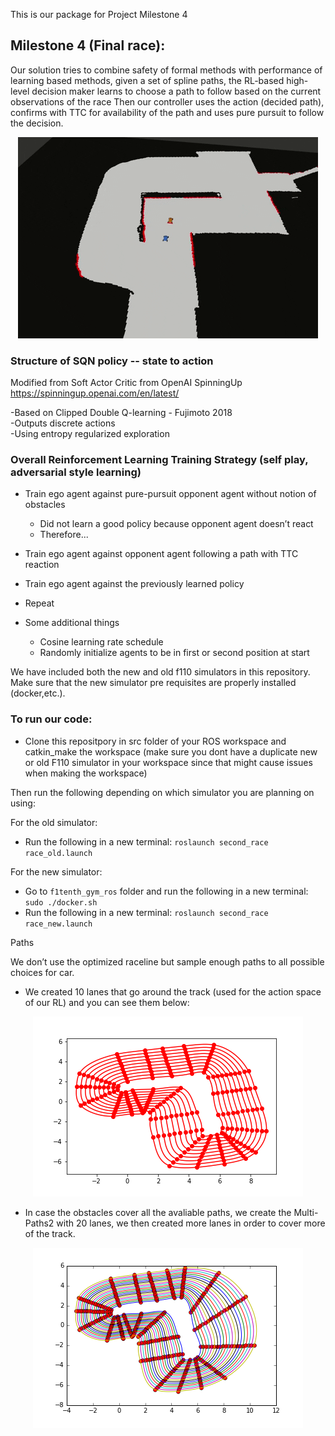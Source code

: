This is our package for Project Milestone 4

## Milestone 4 (Final race):

Our solution tries to combine safety of formal methods with performance of learning based methods, given a set of spline paths, the RL-based high-level decision maker learns to choose a path to follow based on the current observations of the race
Then our controller uses the action (decided path), confirms with TTC for availability of the path and uses pure pursuit to follow the decision.


<p align="center">
  <img src="video/rl-ttc.gif">
</p>

### Structure of SQN policy -- state to action

Modified from Soft Actor Critic from OpenAI SpinningUp https://spinningup.openai.com/en/latest/
 
-Based on Clipped Double Q-learning - Fujimoto 2018   
-Outputs discrete actions   
-Using entropy regularized exploration   


### Overall Reinforcement Learning Training Strategy (self play, adversarial style learning)

- Train ego agent against pure-pursuit opponent agent without notion of obstacles
   - Did not learn a good policy because opponent agent doesn’t react
   - Therefore...
- Train ego agent against opponent agent following a path with TTC reaction
- Train ego agent against the previously learned policy
- Repeat

- Some additional things
  - Cosine learning rate schedule
  - Randomly initialize agents to be in first or second position at start 
 
We have included both the new and old f110 simulators in this repository. Make sure that the new simulator pre requisites are properly installed (docker,etc.).
    
### To run our code:

  * Clone this repositpory in src folder of your ROS workspace and catkin_make the workspace (make sure you dont have a duplicate new or old F110 simulator in your workspace since that might cause issues when making the workspace)

Then run the following depending on which simulator you are planning on using:

For the old simulator:

  *  Run the following in a new terminal: `roslaunch second_race race_old.launch`

For the new simulator:

  *  Go to `f1tenth_gym_ros` folder and run the following in a new terminal: `sudo ./docker.sh`
  *  Run the following in a new terminal: `roslaunch second_race race_new.launch`


Paths

We don’t use the optimized raceline but sample enough paths to all possible choices for car.
 
*  We created 10 lanes that go around the track (used for the action space of our RL) and you can see them below:
  
  <p align="center">
  <img src="waypoints/Multi-Paths/paths.png">
</p>

  * In case the obstacles cover all the avaliable paths, we create the Multi-Paths2 with 20 lanes, we then created more lanes in order to cover more of the track.
  
  <p align="center">
  <img src="waypoints/Multi-Paths2/paths.png">
</p>
  
